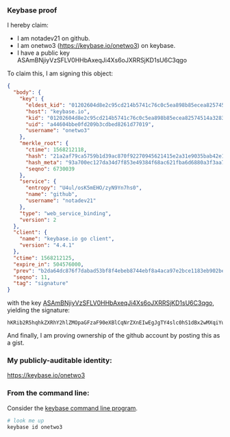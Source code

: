 ### Keybase proof

I hereby claim:

  * I am notadev21 on github.
  * I am onetwo3 (https://keybase.io/onetwo3) on keybase.
  * I have a public key ASAmBNjiyVzSFLV0HHbAxeqJi4Xs6oJXRRSjKD1sU6C3qgo

To claim this, I am signing this object:

```json
{
  "body": {
    "key": {
      "eldest_kid": "01202604d8e2c95cd214b5741c76c0c5ea898b85ecea82574514a3283d6c53a0b7aa0a",
      "host": "keybase.io",
      "kid": "01202604d8e2c95cd214b5741c76c0c5ea898b85ecea82574514a3283d6c53a0b7aa0a",
      "uid": "a44604bbe0fd209b3cdbed8261d77019",
      "username": "onetwo3"
    },
    "merkle_root": {
      "ctime": 1568212118,
      "hash": "21a2af79ca5759b1d39ac870f92270945621415e2a31e9035bab42e15221359aa86c5132706e680a47a37299ed8b633dc298a991832a3513fd72e2f41d9d888e",
      "hash_meta": "93a700ec127da34d7f853e49384f68ac621fba6d6880a3f3aa727d33eca7dcc1",
      "seqno": 6730039
    },
    "service": {
      "entropy": "U4ul/osK5mEHO/zyN9Yn7hs0",
      "name": "github",
      "username": "notadev21"
    },
    "type": "web_service_binding",
    "version": 2
  },
  "client": {
    "name": "keybase.io go client",
    "version": "4.4.1"
  },
  "ctime": 1568212125,
  "expire_in": 504576000,
  "prev": "b2da64dc876f7dabad53bf8f4ebeb8744ebf8a4aca97e2bce1183eb902bebec3",
  "seqno": 11,
  "tag": "signature"
}
```

with the key [ASAmBNjiyVzSFLV0HHbAxeqJi4Xs6oJXRRSjKD1sU6C3qgo](https://keybase.io/onetwo3), yielding the signature:

```
hKRib2R5hqhkZXRhY2hlZMOpaGFzaF90eXBlCqNrZXnEIwEgJgTY4slc0hS1dBx2wMXqiYuF7OqCV0UUoyg9bFOgt6oKp3BheWxvYWTESpcCC8Qgstpk3IdvfautU7+PTr64dE6/ikrKl+K84Rg+uQK+vsPEIOUud187/E1xM1opTQOyOSdpBFejXLu8qGH0mUHvkaj2AgHCo3NpZ8RAFaaauZu/6xMcP9jP9Sjy7zeBSEsKbarDzpPl3KZWqa7gYd4YFVxJ3IHXAeIOlqnit3qoGQcOjcE++DSv5FJQBKhzaWdfdHlwZSCkaGFzaIKkdHlwZQildmFsdWXEIKVzTNgh2vgBNQOb6CMQj1I9JaW8ZIFvedi+g1o6v5aWo3RhZ80CAqd2ZXJzaW9uAQ==

```

And finally, I am proving ownership of the github account by posting this as a gist.

### My publicly-auditable identity:

https://keybase.io/onetwo3

### From the command line:

Consider the [keybase command line program](https://keybase.io/download).

```bash
# look me up
keybase id onetwo3
```
